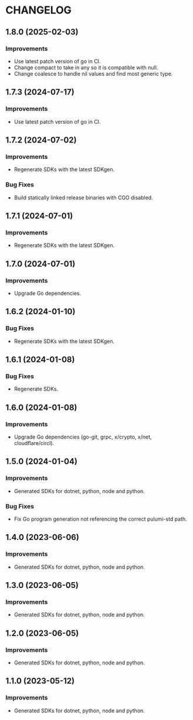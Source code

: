 CHANGELOG
=========

## 1.8.0 (2025-02-03)

### Improvements

- Use latest patch version of go in CI.
- Change compact to take in any so it is compatible with null.
- Change coalesce to handle nil values and find most generic type.

## 1.7.3 (2024-07-17)

### Improvements

- Use latest patch version of go in CI.

## 1.7.2 (2024-07-02)

### Improvements

- Regenerate SDKs with the latest SDKgen.

### Bug Fixes

- Build statically linked release binaries with CGO disabled.

## 1.7.1 (2024-07-01)

### Improvements

- Regenerate SDKs with the latest SDKgen.

## 1.7.0 (2024-07-01)

### Improvements

- Upgrade Go dependencies.

## 1.6.2 (2024-01-10)

### Bug Fixes

- Regenerate SDKs with the latest SDKgen.

## 1.6.1 (2024-01-08)

### Bug Fixes

- Regenerate SDKs.

## 1.6.0 (2024-01-08)

### Improvements

- Upgrade Go dependencies (go-git, grpc, x/crypto, x/net, cloudflare/circl).

## 1.5.0 (2024-01-04)

### Improvements

- Generated SDKs for dotnet, python, node and python.

### Bug Fixes

- Fix Go program generation not referencing the correct pulumi-std path.

## 1.4.0 (2023-06-06)

### Improvements

- Generated SDKs for dotnet, python, node and python.

## 1.3.0 (2023-06-05)

### Improvements

- Generated SDKs for dotnet, python, node and python.

## 1.2.0 (2023-06-05)

### Improvements

- Generated SDKs for dotnet, python, node and python.

## 1.1.0 (2023-05-12)

### Improvements

- Generated SDKs for dotnet, python, node and python.

